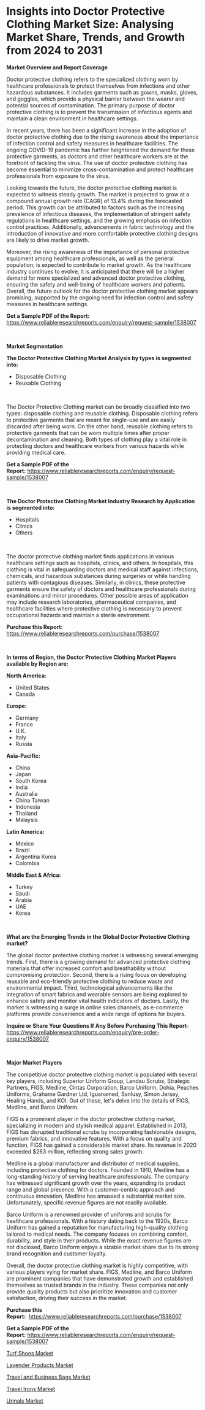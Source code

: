 <p><h1>Insights into Doctor Protective Clothing Market Size: Analysing Market Share, Trends, and Growth from 2024 to 2031</h1></p><p><strong>Market Overview and Report Coverage</strong></p>
<p><p>Doctor protective clothing refers to the specialized clothing worn by healthcare professionals to protect themselves from infections and other hazardous substances. It includes garments such as gowns, masks, gloves, and goggles, which provide a physical barrier between the wearer and potential sources of contamination. The primary purpose of doctor protective clothing is to prevent the transmission of infectious agents and maintain a clean environment in healthcare settings.</p><p>In recent years, there has been a significant increase in the adoption of doctor protective clothing due to the rising awareness about the importance of infection control and safety measures in healthcare facilities. The ongoing COVID-19 pandemic has further heightened the demand for these protective garments, as doctors and other healthcare workers are at the forefront of tackling the virus. The use of doctor protective clothing has become essential to minimize cross-contamination and protect healthcare professionals from exposure to the virus.</p><p>Looking towards the future, the doctor protective clothing market is expected to witness steady growth. The market is projected to grow at a compound annual growth rate (CAGR) of 13.4% during the forecasted period. This growth can be attributed to factors such as the increasing prevalence of infectious diseases, the implementation of stringent safety regulations in healthcare settings, and the growing emphasis on infection control practices. Additionally, advancements in fabric technology and the introduction of innovative and more comfortable protective clothing designs are likely to drive market growth.</p><p>Moreover, the rising awareness of the importance of personal protective equipment among healthcare professionals, as well as the general population, is expected to contribute to market growth. As the healthcare industry continues to evolve, it is anticipated that there will be a higher demand for more specialized and advanced doctor protective clothing, ensuring the safety and well-being of healthcare workers and patients. Overall, the future outlook for the doctor protective clothing market appears promising, supported by the ongoing need for infection control and safety measures in healthcare settings.</p></p>
<p><strong>Get a Sample PDF of the Report:</strong> <a href="https://www.reliableresearchreports.com/enquiry/request-sample/1538007">https://www.reliableresearchreports.com/enquiry/request-sample/1538007</a></p>
<p>&nbsp;</p>
<p><strong>Market Segmentation</strong></p>
<p><strong>The Doctor Protective Clothing Market Analysis by types is segmented into:</strong></p>
<p><ul><li>Disposable Clothing</li><li>Reusable Clothing</li></ul></p>
<p>&nbsp;</p>
<p><p>The Doctor Protective Clothing market can be broadly classified into two types: disposable clothing and reusable clothing. Disposable clothing refers to protective garments that are meant for single-use and are easily discarded after being worn. On the other hand, reusable clothing refers to protective garments that can be worn multiple times after proper decontamination and cleaning. Both types of clothing play a vital role in protecting doctors and healthcare workers from various hazards while providing medical care.</p></p>
<p><strong>Get a Sample PDF of the Report:</strong>&nbsp;<a href="https://www.reliableresearchreports.com/enquiry/request-sample/1538007">https://www.reliableresearchreports.com/enquiry/request-sample/1538007</a></p>
<p>&nbsp;</p>
<p><strong>The Doctor Protective Clothing Market Industry Research by Application is segmented into:</strong></p>
<p><ul><li>Hospitals</li><li>Clinics</li><li>Others</li></ul></p>
<p>&nbsp;</p>
<p><p>The doctor protective clothing market finds applications in various healthcare settings such as hospitals, clinics, and others. In hospitals, this clothing is vital in safeguarding doctors and medical staff against infections, chemicals, and hazardous substances during surgeries or while handling patients with contagious diseases. Similarly, in clinics, these protective garments ensure the safety of doctors and healthcare professionals during examinations and minor procedures. Other possible areas of application may include research laboratories, pharmaceutical companies, and healthcare facilities where protective clothing is necessary to prevent occupational hazards and maintain a sterile environment.</p></p>
<p><strong>Purchase this Report:</strong>&nbsp; <a href="https://www.reliableresearchreports.com/purchase/1538007">https://www.reliableresearchreports.com/purchase/1538007</a></p>
<p>&nbsp;</p>
<p><strong>In terms of Region, the Doctor Protective Clothing Market Players available by Region are:</strong></p>
<p>
    <p> <strong> North America: </strong>
        <ul>
            <li>United States</li>
            <li>Canada</li>
        </ul>
        </p> 
    <p> <strong> Europe: </strong>
        <ul>
            <li>Germany</li>
            <li>France</li>
            <li>U.K.</li>
            <li>Italy</li>
            <li>Russia</li>
        </ul>
        </p> 
    <p> <strong> Asia-Pacific: </strong>
        <ul>
            <li>China</li>
            <li>Japan</li>
            <li>South Korea</li>
            <li>India</li>
            <li>Australia</li>
            <li>China Taiwan</li>
            <li>Indonesia</li>
            <li>Thailand</li>
            <li>Malaysia</li>
        </ul>
        </p> 
    <p> <strong> Latin America: </strong>
        <ul>
            <li>Mexico</li>
            <li>Brazil</li>
            <li>Argentina Korea</li>
            <li>Colombia</li>
        </ul>
        </p> 
    <p> <strong> Middle East & Africa: </strong>
        <ul>
            <li>Turkey</li>
            <li>Saudi</li>
            <li>Arabia</li>
            <li>UAE</li>
            <li>Korea</li>
        </ul>
    </p>
    </p>
<p>&nbsp;</p>
<p><strong>What are the Emerging Trends in the Global Doctor Protective Clothing market?</strong></p>
<p><p>The global doctor protective clothing market is witnessing several emerging trends. First, there is a growing demand for advanced protective clothing materials that offer increased comfort and breathability without compromising protection. Second, there is a rising focus on developing reusable and eco-friendly protective clothing to reduce waste and environmental impact. Third, technological advancements like the integration of smart fabrics and wearable sensors are being explored to enhance safety and monitor vital health indicators of doctors. Lastly, the market is witnessing a surge in online sales channels, as e-commerce platforms provide convenience and a wide range of options for buyers.</p></p>
<p><strong>Inquire or Share Your Questions If Any Before Purchasing This Report</strong>- <a href="https://www.reliableresearchreports.com/enquiry/pre-order-enquiry/1538007">https://www.reliableresearchreports.com/enquiry/pre-order-enquiry/1538007</a></p>
<p>&nbsp;</p>
<p><strong>Major Market Players</strong></p>
<p><p>The competitive doctor protective clothing market is populated with several key players, including Superior Uniform Group, Landau Scrubs, Strategic Partners, FIGS, Medline, Cintas Corporation, Barco Uniform, Dohia, Peaches Uniforms, Grahame Gardner Ltd, Iguanamed, Sanlusy, Simon Jersey, Healing Hands, and KOI. Out of these, let's delve into the details of FIGS, Medline, and Barco Uniform.</p><p>FIGS is a prominent player in the doctor protective clothing market, specializing in modern and stylish medical apparel. Established in 2013, FIGS has disrupted traditional scrubs by incorporating fashionable designs, premium fabrics, and innovative features. With a focus on quality and function, FIGS has gained a considerable market share. Its revenue in 2020 exceeded $263 million, reflecting strong sales growth.</p><p>Medline is a global manufacturer and distributor of medical supplies, including protective clothing for doctors. Founded in 1910, Medline has a long-standing history of serving healthcare professionals. The company has witnessed significant growth over the years, expanding its product range and global presence. With a customer-centric approach and continuous innovation, Medline has amassed a substantial market size. Unfortunately, specific revenue figures are not readily available.</p><p>Barco Uniform is a renowned provider of uniforms and scrubs for healthcare professionals. With a history dating back to the 1920s, Barco Uniform has gained a reputation for manufacturing high-quality clothing tailored to medical needs. The company focuses on combining comfort, durability, and style in their products. While the exact revenue figures are not disclosed, Barco Uniform enjoys a sizable market share due to its strong brand recognition and customer loyalty.</p><p>Overall, the doctor protective clothing market is highly competitive, with various players vying for market share. FIGS, Medline, and Barco Uniform are prominent companies that have demonstrated growth and established themselves as trusted brands in the industry. These companies not only provide quality products but also prioritize innovation and customer satisfaction, driving their success in the market.</p></p>
<p><strong>Purchase this Report:</strong>&nbsp;&nbsp;<a href="https://www.reliableresearchreports.com/purchase/1538007">https://www.reliableresearchreports.com/purchase/1538007</a></p>
<p></p>
<p><strong>Get a Sample PDF of the Report:</strong>&nbsp;<a href="https://www.reliableresearchreports.com/enquiry/request-sample/1538007">https://www.reliableresearchreports.com/enquiry/request-sample/1538007</a></p>
<p><p><a href="https://github.com/dringals/Market-Research-Report-List-1/blob/main/turf-shoes-market.md">Turf Shoes Market</a></p><p><a href="https://github.com/gaydyna/Market-Research-Report-List-1/blob/main/lavender-products-market.md">Lavender Products Market</a></p><p><a href="https://github.com/aasishrp01/Market-Research-Report-List-2/blob/main/travel-and-business-bags-market.md">Travel and Business Bags Market</a></p><p><a href="https://github.com/Paul14Anderson63/Market-Research-Report-List-1/blob/main/travel-irons-market.md">Travel Irons Market</a></p><p><a href="https://github.com/tamvrosiya/Market-Research-Report-List-1/blob/main/urinals-market.md">Urinals Market</a></p></p>